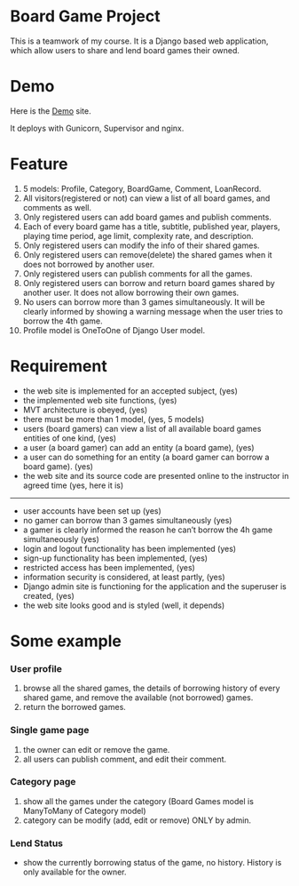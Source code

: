 # Board Game Project
This is a teamwork of my course. It is a Django based web application, which allow users to share and lend board games their owned.

# Demo
Here is the [Demo](http://34.145.67.134:8000/) site.

It deploys with Gunicorn, Supervisor and nginx.

# Feature
1. 5 models: Profile, Category, BoardGame, Comment, LoanRecord.
2. All visitors(registered or not) can view a list of all board games, and comments as well.
3. Only registered users can add board games and publish comments.
4. Each of every board game has a title, subtitle, published year, players, playing time period, age limit, complexity rate, and description.
5. Only registered users can modify the info of their shared games.
6. Only registered users can remove(delete) the shared games when it does not borrowed by another user. 
7. Only registered users can publish comments for all the games.
8. Only registered users can borrow and return board games shared by another user. It does not allow borrowing their own games.
9. No users can borrow more than 3 games simultaneously. It will be clearly informed by showing a warning message when the user tries to borrow the 4th game. 
10. Profile model is OneToOne of Django User model.

# Requirement
-	the web site is implemented for an accepted subject, (yes)
-	the implemented web site functions, (yes)
-	MVT architecture is obeyed, (yes)
-	there must be more than 1 model, (yes, 5 models)
-	users (board gamers) can view a list of all available board games entities of one kind, (yes)
-	a user (a board gamer) can add an entity (a board game), (yes)
-	a user can do something for an entity (a board gamer can borrow a board game). (yes)
-	the web site and its source code are presented online to the instructor in agreed time (yes, here it is)

<hr />

- user accounts have been set up (yes)
- no gamer can borrow than 3 games simultaneously (yes)
- a gamer is clearly informed the reason he can’t borrow the 4h game simultaneously  (yes)
- login and logout functionality has been implemented (yes)
- sign-up functionality has been implemented, (yes)
- restricted access has been implemented, (yes)
- information security is considered, at least partly, (yes)
- Django admin site is functioning for the application and the superuser is created, (yes)
- the web site looks good and is styled (well, it depends)

# Some example
### User profile
1. browse all the shared games, the details of borrowing history of every shared game, and remove the available (not borrowed) games.
2. return the borrowed games.

### Single game page
1. the owner can edit or remove the game.
2. all users can publish comment, and edit their comment.

### Category page
1. show all the games under the category (Board Games model is ManyToMany of Category model)
2. category can be modify (add, edit or remove) ONLY by admin.

### Lend Status
- show the currently borrowing status of the game, no history. History is only available for the owner.
